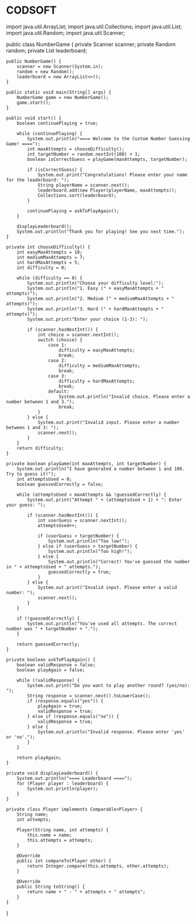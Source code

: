 # CODSOFT
import java.util.ArrayList;
import java.util.Collections;
import java.util.List;
import java.util.Random;
import java.util.Scanner;

public class NumberGame {
    private Scanner scanner;
    private Random random;
    private List<Player> leaderboard;

    public NumberGame() {
        scanner = new Scanner(System.in);
        random = new Random();
        leaderboard = new ArrayList<>();
    }

    public static void main(String[] args) {
        NumberGame game = new NumberGame();
        game.start();
    }

    public void start() {
        boolean continuePlaying = true;

        while (continuePlaying) {
            System.out.println("==== Welcome to the Custom Number Guessing Game! ====");
            int maxAttempts = chooseDifficulty();
            int targetNumber = random.nextInt(100) + 1;
            boolean isCorrectGuess = playGame(maxAttempts, targetNumber);

            if (isCorrectGuess) {
                System.out.print("Congratulations! Please enter your name for the leaderboard: ");
                String playerName = scanner.next();
                leaderboard.add(new Player(playerName, maxAttempts));
                Collections.sort(leaderboard);
            }

            continuePlaying = askToPlayAgain();
        }

        displayLeaderboard();
        System.out.println("Thank you for playing! See you next time.");
    }

    private int chooseDifficulty() {
        int easyMaxAttempts = 10;
        int mediumMaxAttempts = 7;
        int hardMaxAttempts = 5;
        int difficulty = 0;

        while (difficulty == 0) {
            System.out.println("Choose your difficulty level:");
            System.out.println("1. Easy (" + easyMaxAttempts + " attempts)");
            System.out.println("2. Medium (" + mediumMaxAttempts + " attempts)");
            System.out.println("3. Hard (" + hardMaxAttempts + " attempts)");
            System.out.print("Enter your choice (1-3): ");
            
            if (scanner.hasNextInt()) {
                int choice = scanner.nextInt();
                switch (choice) {
                    case 1:
                        difficulty = easyMaxAttempts;
                        break;
                    case 2:
                        difficulty = mediumMaxAttempts;
                        break;
                    case 3:
                        difficulty = hardMaxAttempts;
                        break;
                    default:
                        System.out.println("Invalid choice. Please enter a number between 1 and 3.");
                        break;
                }
            } else {
                System.out.print("Invalid input. Please enter a number between 1 and 3: ");
                scanner.next();
            }
        }
        return difficulty;
    }

    private boolean playGame(int maxAttempts, int targetNumber) {
        System.out.println("I have generated a number between 1 and 100. Try to guess it!");
        int attemptsUsed = 0;
        boolean guessedCorrectly = false;

        while (attemptsUsed < maxAttempts && !guessedCorrectly) {
            System.out.print("Attempt " + (attemptsUsed + 1) + ": Enter your guess: ");
            
            if (scanner.hasNextInt()) {
                int userGuess = scanner.nextInt();
                attemptsUsed++;

                if (userGuess < targetNumber) {
                    System.out.println("Too low!");
                } else if (userGuess > targetNumber) {
                    System.out.println("Too high!");
                } else {
                    System.out.println("Correct! You've guessed the number in " + attemptsUsed + " attempts.");
                    guessedCorrectly = true;
                }
            } else {
                System.out.print("Invalid input. Please enter a valid number: ");
                scanner.next();
            }
        }

        if (!guessedCorrectly) {
            System.out.println("You've used all attempts. The correct number was " + targetNumber + ".");
        }

        return guessedCorrectly;
    }

    private boolean askToPlayAgain() {
        boolean validResponse = false;
        boolean playAgain = false;

        while (!validResponse) {
            System.out.print("Do you want to play another round? (yes/no): ");
            String response = scanner.next().toLowerCase();
            if (response.equals("yes")) {
                playAgain = true;
                validResponse = true;
            } else if (response.equals("no")) {
                validResponse = true;
            } else {
                System.out.println("Invalid response. Please enter 'yes' or 'no'.");
            }
        }

        return playAgain;
    }

    private void displayLeaderboard() {
        System.out.println("==== Leaderboard ====");
        for (Player player : leaderboard) {
            System.out.println(player);
        }
    }

    private class Player implements Comparable<Player> {
        String name;
        int attempts;

        Player(String name, int attempts) {
            this.name = name;
            this.attempts = attempts;
        }

        @Override
        public int compareTo(Player other) {
            return Integer.compare(this.attempts, other.attempts);
        }

        @Override
        public String toString() {
            return name + " - " + attempts + " attempts";
        }
    }
}

